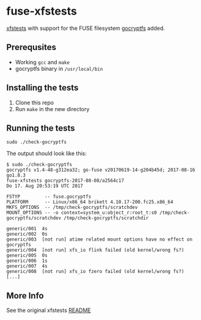 fuse-xfstests
=============

[xfstests](https://kernel.googlesource.com/pub/scm/fs/ext2/xfstests-bld/+/HEAD/Documentation/what-is-xfstests.md)
with support for the FUSE filesystem [gocryptfs](https://github.com/rfjakob/gocryptfs)
added.

Prerequsites
------------

* Working `gcc` and `make`
* gocryptfs binary in `/usr/local/bin`

Installing the tests
--------------------

1. Clone this repo
2. Run `make` in the new directory

Running the tests
-----------------

```
sudo ./check-gocryptfs
```

The output should look like this:

```
$ sudo ./check-gocryptfs
gocryptfs v1.4-48-g312ea32; go-fuse v20170619-14-g204b45d; 2017-08-16 go1.8.3
fuse-xfstests gocryptfs-2017-08-08/a2564c17
Do 17. Aug 20:53:19 UTC 2017

FSTYP         -- fuse.gocryptfs
PLATFORM      -- Linux/x86_64 brikett 4.10.17-200.fc25.x86_64
MKFS_OPTIONS  -- /tmp/check-gocryptfs/scratchdev
MOUNT_OPTIONS -- -o context=system_u:object_r:root_t:s0 /tmp/check-gocryptfs/scratchdev /tmp/check-gocryptfs/scratchdir

generic/001	 4s
generic/002	 0s
generic/003	 [not run] atime related mount options have no effect on gocryptfs
generic/004	 [not run] xfs_io flink failed (old kernel/wrong fs?)
generic/005	 0s
generic/006	 1s
generic/007	 4s
generic/008	 [not run] xfs_io fzero failed (old kernel/wrong fs?)
[...]
```

More Info
---------

See the original xfstests [README](README)
